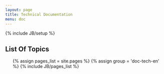 ```yaml
---
layout: page
title: Technical Documentation
menu: doc
---
```

{% include JB/setup %}

## List Of Topics

<ul>
  {% assign pages_list = site.pages %}
  {% assign group = 'doc-tech-en' %}
  {% include JB/pages_list %}
</ul>